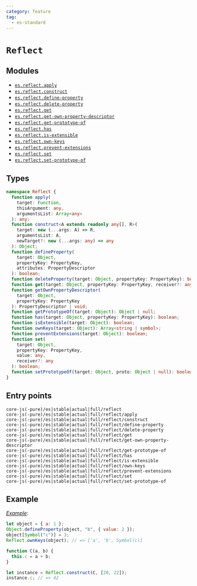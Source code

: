 ```yaml
---
category: feature
tag:
  - es-standard
---
```


# `Reflect`

## Modules

- [`es.reflect.apply`](https://github.com/zloirock/core-js/blob/master/packages/core-js/modules/es.reflect.apply.js)
- [`es.reflect.construct`](https://github.com/zloirock/core-js/blob/master/packages/core-js/modules/es.reflect.construct.js)
- [`es.reflect.define-property`](https://github.com/zloirock/core-js/blob/master/packages/core-js/modules/es.reflect.define-property.js)
- [`es.reflect.delete-property`](https://github.com/zloirock/core-js/blob/master/packages/core-js/modules/es.reflect.delete-property.js)
- [`es.reflect.get`](https://github.com/zloirock/core-js/blob/master/packages/core-js/modules/es.reflect.get.js)
- [`es.reflect.get-own-property-descriptor`](https://github.com/zloirock/core-js/blob/master/packages/core-js/modules/es.reflect.get-own-property-descriptor.js)
- [`es.reflect.get-prototype-of`](https://github.com/zloirock/core-js/blob/master/packages/core-js/modules/es.reflect.get-prototype-of.js)
- [`es.reflect.has`](https://github.com/zloirock/core-js/blob/master/packages/core-js/modules/es.reflect.has.js)
- [`es.reflect.is-extensible`](https://github.com/zloirock/core-js/blob/master/packages/core-js/modules/es.reflect.is-extensible.js)
- [`es.reflect.own-keys`](https://github.com/zloirock/core-js/blob/master/packages/core-js/modules/es.reflect.own-keys.js)
- [`es.reflect.prevent-extensions`](https://github.com/zloirock/core-js/blob/master/packages/core-js/modules/es.reflect.prevent-extensions.js)
- [`es.reflect.set`](https://github.com/zloirock/core-js/blob/master/packages/core-js/modules/es.reflect.set.js)
- [`es.reflect.set-prototype-of`](https://github.com/zloirock/core-js/blob/master/packages/core-js/modules/es.reflect.set-prototype-of.js)

## Types

```ts
namespace Reflect {
  function apply(
    target: Function,
    thisArgument: any,
    argumentsList: Array<any>
  ): any;
  function construct<A extends readonly any[], R>(
    target: new (...args: A) => R,
    argumentsList: A,
    newTarget?: new (...args: any) => any
  ): Object;
  function defineProperty(
    target: Object,
    propertyKey: PropertyKey,
    attributes: PropertyDescriptor
  ): boolean;
  function deleteProperty(target: Object, propertyKey: PropertyKey): boolean;
  function get(target: Object, propertyKey: PropertyKey, receiver?: any): any;
  function getOwnPropertyDescriptor(
    target: Object,
    propertyKey: PropertyKey
  ): PropertyDescriptor | void;
  function getPrototypeOf(target: Object): Object | null;
  function has(target: Object, propertyKey: PropertyKey): boolean;
  function isExtensible(target: Object): boolean;
  function ownKeys(target: Object): Array<string | symbol>;
  function preventExtensions(target: Object): boolean;
  function set(
    target: Object,
    propertyKey: PropertyKey,
    value: any,
    receiver?: any
  ): boolean;
  function setPrototypeOf(target: Object, proto: Object | null): boolean; // required __proto__ - IE11+
}
```

## Entry points

```
core-js(-pure)/es|stable|actual|full/reflect
core-js(-pure)/es|stable|actual|full/reflect/apply
core-js(-pure)/es|stable|actual|full/reflect/construct
core-js(-pure)/es|stable|actual|full/reflect/define-property
core-js(-pure)/es|stable|actual|full/reflect/delete-property
core-js(-pure)/es|stable|actual|full/reflect/get
core-js(-pure)/es|stable|actual|full/reflect/get-own-property-descriptor
core-js(-pure)/es|stable|actual|full/reflect/get-prototype-of
core-js(-pure)/es|stable|actual|full/reflect/has
core-js(-pure)/es|stable|actual|full/reflect/is-extensible
core-js(-pure)/es|stable|actual|full/reflect/own-keys
core-js(-pure)/es|stable|actual|full/reflect/prevent-extensions
core-js(-pure)/es|stable|actual|full/reflect/set
core-js(-pure)/es|stable|actual|full/reflect/set-prototype-of
```

## Example

[_Example_](https://goo.gl/gVT0cH):

```js
let object = { a: 1 };
Object.defineProperty(object, "b", { value: 2 });
object[Symbol("c")] = 3;
Reflect.ownKeys(object); // => ['a', 'b', Symbol(c)]

function C(a, b) {
  this.c = a + b;
}

let instance = Reflect.construct(C, [20, 22]);
instance.c; // => 42
```
